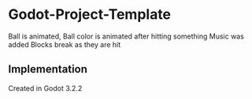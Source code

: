 # Godot-Project-Template

Ball is animated, 
Ball color is animated after hitting something
Music was added
Blocks break as they are hit


## Implementation
Created in Godot 3.2.2
